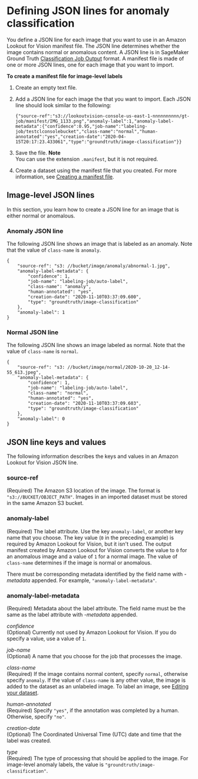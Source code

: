 # Defining JSON lines for anomaly classification<a name="manifest-file-classification"></a>

You define a JSON line for each image that you want to use in an Amazon Lookout for Vision manifest file\. The JSON line determines whether the image contains normal or anomalous content\. A JSON line is in SageMaker Ground Truth [Classification Job Output](https://docs.aws.amazon.com/sagemaker/latest/dg/sms-data-output.html#sms-output-class) format\. A manifest file is made of one or more JSON lines, one for each image that you want to import\. 

**To create a manifest file for image\-level labels**

1. Create an empty text file\.

1. Add a JSON line for each image the that you want to import\. Each JSON line should look similar to the following:

   ```
   {"source-ref":"s3://lookoutvision-console-us-east-1-nnnnnnnnnn/gt-job/manifest/IMG_1133.png","anomaly-label":1,"anomaly-label-metadata":{"confidence":0.95,"job-name":"labeling-job/testclconsolebucket","class-name":"normal","human-annotated":"yes","creation-date":"2020-04-15T20:17:23.433061","type":"groundtruth/image-classification"}}
   ```

1. Save the file\. 
**Note**  
You can use the extension `.manifest`, but it is not required\. 

1. Create a dataset using the manifest file that you created\. For more information, see [Creating a manifest file](manifest-files.md)\. 

 

## Image\-level JSON lines<a name="cd-manifest-classification-json"></a>

In this section, you learn how to create a JSON line for an image that is either normal or anomalous\.

### Anomaly JSON line<a name="classification-anomaly"></a>

The following JSON line shows an image that is labeled as an anomaly\. Note that the value of `class-name` is `anomaly`\. 

```
{
    "source-ref": "s3: //bucket/image/anomaly/abnormal-1.jpg",
    "anomaly-label-metadata": {
        "confidence": 1,
        "job-name": "labeling-job/auto-label",
        "class-name": "anomaly",
        "human-annotated": "yes",
        "creation-date": "2020-11-10T03:37:09.600",
        "type": "groundtruth/image-classification"
    },
    "anomaly-label": 1
}
```

### Normal JSON line<a name="classification-normal"></a>

The following JSON line shows an image labeled as normal\. Note that the value of `class-name` is `normal`\.

```
{
    "source-ref": "s3: //bucket/image/normal/2020-10-20_12-14-55_613.jpeg",
    "anomaly-label-metadata": {
        "confidence": 1,
        "job-name": "labeling-job/auto-label",
        "class-name": "normal",
        "human-annotated": "yes",
        "creation-date": "2020-11-10T03:37:09.603",
        "type": "groundtruth/image-classification"
    },
    "anomaly-label": 0
}
```

## JSON line keys and values<a name="json-line-format"></a>

The following information describes the keys and values in an Amazon Lookout for Vision JSON line\.

### source\-ref<a name="w112aac22c13c25b7c19c11b5"></a>

\(Required\) The Amazon S3 location of the image\. The format is `"s3://BUCKET/OBJECT_PATH"`\. Images in an imported dataset must be stored in the same Amazon S3 bucket\. 

### anomaly\-label<a name="w112aac22c13c25b7c19c11b7"></a>

\(Required\) The label attribute\. Use the key `anomaly-label`, or another key name that you choose\. The key value \(`0` in the preceding example\) is required by Amazon Lookout for Vision, but it isn't used\. The output manifest created by Amazon Lookout for Vision converts the value to `0` for an anomalous image and a value of `1` for a normal image\. The value of `class-name` determines if the image is normal or anomalous\. 

There must be corresponding metadata identified by the field name with *\-metadata* appended\. For example, `"anomaly-label-metadata"`\. 

### anomaly\-label\-metadata<a name="w112aac22c13c25b7c19c11b9"></a>

\(Required\) Metadata about the label attribute\. The field name must be the same as the label attribute with *\-metadata* appended\. 

*confidence*  
\(Optional\) Currently not used by Amazon Lookout for Vision\. If you do specify a value, use a value of `1`\. 

*job\-name*  
\(Optional\) A name that you choose for the job that processes the image\. 

*class\-name*  
\(Required\) If the image contains normal content, specify `normal`, otherwise specify `anomaly`\. If the value of `class-name` is any other value, the image is added to the dataset as an unlabeled image\. To label an image, see [Editing your dataset](edit-dataset.md)\. 

*human\-annotated*  
\(Required\) Specify `"yes"`, if the annotation was completed by a human\. Otherwise, specify `"no"`\. 

*creation\-date*   
\(Optional\) The Coordinated Universal Time \(UTC\) date and time that the label was created\. 

*type*  
\(Required\) The type of processing that should be applied to the image\. For image\-level anomaly labels, the value is `"groundtruth/image-classification"`\. 
